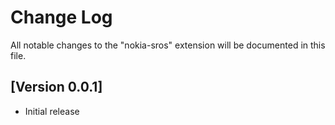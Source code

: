 # Change Log

All notable changes to the "nokia-sros" extension will be documented in this file.

## [Version 0.0.1]

- Initial release
